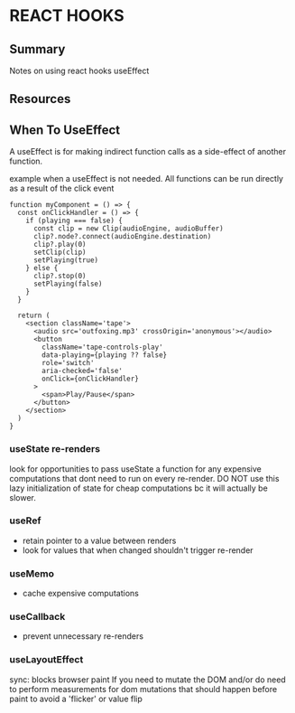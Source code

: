 # REACT HOOKS

## Summary

Notes on using react hooks useEffect

## Resources

## When To UseEffect

A useEffect is for making indirect function calls as a side-effect of another function.

example when a useEffect is not needed. All functions can be run directly as a
result of the click event

```tsx
function myComponent = () => {
  const onClickHandler = () => {
    if (playing === false) {
      const clip = new Clip(audioEngine, audioBuffer)
      clip?.node?.connect(audioEngine.destination)
      clip?.play(0)
      setClip(clip)
      setPlaying(true)
    } else {
      clip?.stop(0)
      setPlaying(false)
    }
  }

  return (
    <section className='tape'>
      <audio src='outfoxing.mp3' crossOrigin='anonymous'></audio>
      <button
        className='tape-controls-play'
        data-playing={playing ?? false}
        role='switch'
        aria-checked='false'
        onClick={onClickHandler}
      >
        <span>Play/Pause</span>
      </button>
    </section>
  )
}
```

### useState re-renders

look for opportunities to pass useState a function for any expensive computations that dont need to run on every re-render.
DO NOT use this lazy initialization of state for cheap computations bc it will actually be slower.

### useRef

- retain pointer to a value between renders
- look for values that when changed shouldn't trigger re-render

### useMemo

- cache expensive computations

### useCallback

- prevent unnecessary re-renders

### useLayoutEffect

sync: blocks browser paint
If you need to mutate the DOM and/or do need to perform measurements
for dom mutations that should happen before paint to avoid a 'flicker' or value flip
